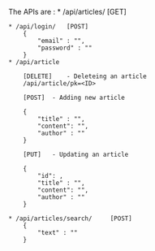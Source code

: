 The APIs are :
    * /api/articles/    [GET]

    * /api/login/   [POST]  
        {
            "email" : "",
            "password" : ""
        }
    * /api/article

        [DELETE]    - Deleteing an article
        /api/article/pk=<ID>
        
        [POST]  - Adding new article

        {
            "title" : "",
            "content": "",
            "author" : ""
        }

        [PUT]   - Updating an article

        {
            "id": ,
            "title" : "",
            "content": "",
            "author" : ""
        }

    * /api/articles/search/     [POST]
        {
            "text" : ""
        }

        
        
            